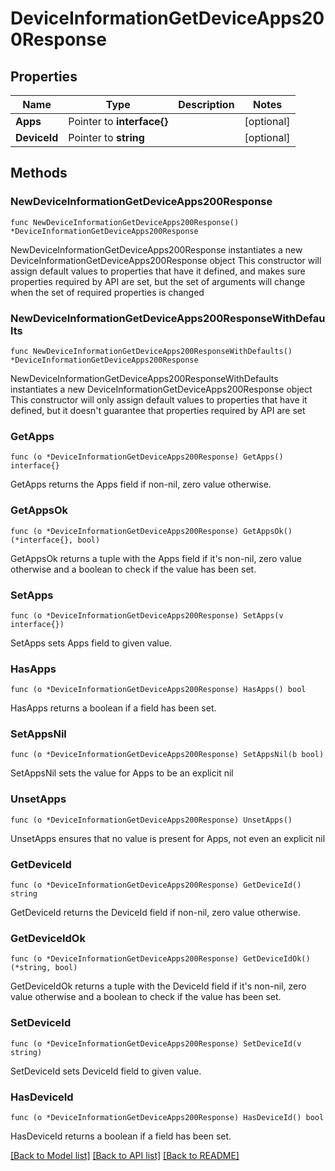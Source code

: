 # DeviceInformationGetDeviceApps200Response

## Properties

Name | Type | Description | Notes
------------ | ------------- | ------------- | -------------
**Apps** | Pointer to **interface{}** |  | [optional] 
**DeviceId** | Pointer to **string** |  | [optional] 

## Methods

### NewDeviceInformationGetDeviceApps200Response

`func NewDeviceInformationGetDeviceApps200Response() *DeviceInformationGetDeviceApps200Response`

NewDeviceInformationGetDeviceApps200Response instantiates a new DeviceInformationGetDeviceApps200Response object
This constructor will assign default values to properties that have it defined,
and makes sure properties required by API are set, but the set of arguments
will change when the set of required properties is changed

### NewDeviceInformationGetDeviceApps200ResponseWithDefaults

`func NewDeviceInformationGetDeviceApps200ResponseWithDefaults() *DeviceInformationGetDeviceApps200Response`

NewDeviceInformationGetDeviceApps200ResponseWithDefaults instantiates a new DeviceInformationGetDeviceApps200Response object
This constructor will only assign default values to properties that have it defined,
but it doesn't guarantee that properties required by API are set

### GetApps

`func (o *DeviceInformationGetDeviceApps200Response) GetApps() interface{}`

GetApps returns the Apps field if non-nil, zero value otherwise.

### GetAppsOk

`func (o *DeviceInformationGetDeviceApps200Response) GetAppsOk() (*interface{}, bool)`

GetAppsOk returns a tuple with the Apps field if it's non-nil, zero value otherwise
and a boolean to check if the value has been set.

### SetApps

`func (o *DeviceInformationGetDeviceApps200Response) SetApps(v interface{})`

SetApps sets Apps field to given value.

### HasApps

`func (o *DeviceInformationGetDeviceApps200Response) HasApps() bool`

HasApps returns a boolean if a field has been set.

### SetAppsNil

`func (o *DeviceInformationGetDeviceApps200Response) SetAppsNil(b bool)`

 SetAppsNil sets the value for Apps to be an explicit nil

### UnsetApps
`func (o *DeviceInformationGetDeviceApps200Response) UnsetApps()`

UnsetApps ensures that no value is present for Apps, not even an explicit nil
### GetDeviceId

`func (o *DeviceInformationGetDeviceApps200Response) GetDeviceId() string`

GetDeviceId returns the DeviceId field if non-nil, zero value otherwise.

### GetDeviceIdOk

`func (o *DeviceInformationGetDeviceApps200Response) GetDeviceIdOk() (*string, bool)`

GetDeviceIdOk returns a tuple with the DeviceId field if it's non-nil, zero value otherwise
and a boolean to check if the value has been set.

### SetDeviceId

`func (o *DeviceInformationGetDeviceApps200Response) SetDeviceId(v string)`

SetDeviceId sets DeviceId field to given value.

### HasDeviceId

`func (o *DeviceInformationGetDeviceApps200Response) HasDeviceId() bool`

HasDeviceId returns a boolean if a field has been set.


[[Back to Model list]](../README.md#documentation-for-models) [[Back to API list]](../README.md#documentation-for-api-endpoints) [[Back to README]](../README.md)


